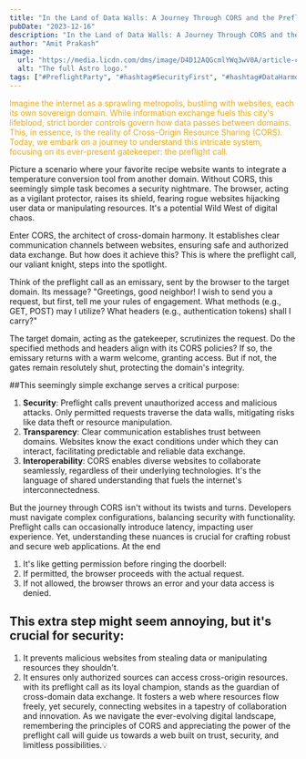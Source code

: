```yaml
---
title: "In the Land of Data Walls: A Journey Through CORS and the Preflight Call"
pubDate: "2023-12-16"
description: "In the Land of Data Walls: A Journey Through CORS and the Preflight Call"
author: "Amit Prakash"
image:
  url: "https://media.licdn.com/dms/image/D4D12AQGcmlYWq3wV0A/article-cover_image-shrink_600_2000/0/1702668857508?e=1710979200&v=beta&t=QSkOewpn2EwepjTF3PN67u1Tof0A7atd2Qgqb9GCcxA"
  alt: "The full Astro logo."
tags: ["#PreflightParty", "#hashtag#SecurityFirst", "#hashtag#DataHarmony", "#hashtag#NoMoreWebWalls"]
---
```


<span style="color:orange">Imagine the internet as a sprawling metropolis, bustling with websites, each its own sovereign domain. While information exchange fuels this city's lifeblood, strict border controls govern how data passes between domains. This, in essence, is the reality of Cross-Origin Resource Sharing (CORS). Today, we embark on a journey to understand this intricate system, focusing on its ever-present gatekeeper: the preflight call.</span>

Picture a scenario where your favorite recipe website wants to integrate a temperature conversion tool from another domain. Without CORS, this seemingly simple task becomes a security nightmare. The browser, acting as a vigilant protector, raises its shield, fearing rogue websites hijacking user data or manipulating resources. It's a potential Wild West of digital chaos.

Enter CORS, the architect of cross-domain harmony. It establishes clear communication channels between websites, ensuring safe and authorized data exchange. But how does it achieve this? This is where the preflight call, our valiant knight, steps into the spotlight.

Think of the preflight call as an emissary, sent by the browser to the target domain. Its message? "Greetings, good neighbor! I wish to send you a request, but first, tell me your rules of engagement. What methods (e.g., GET, POST) may I utilize? What headers (e.g., authentication tokens) shall I carry?"

The target domain, acting as the gatekeeper, scrutinizes the request. Do the specified methods and headers align with its CORS policies? If so, the emissary returns with a warm welcome, granting access. But if not, the gates remain resolutely shut, protecting the domain's integrity.

##This seemingly simple exchange serves a critical purpose:

1. **Security**: Preflight calls prevent unauthorized access and malicious attacks. Only permitted requests traverse the data walls, mitigating risks like data theft or resource manipulation.
2. **Transparency**: Clear communication establishes trust between domains. Websites know the exact conditions under which they can interact, facilitating predictable and reliable data exchange.
3. **Interoperability**: CORS enables diverse websites to collaborate seamlessly, regardless of their underlying technologies. It's the language of shared understanding that fuels the internet's interconnectedness.

But the journey through CORS isn't without its twists and turns. Developers must navigate complex configurations, balancing security with functionality. Preflight calls can occasionally introduce latency, impacting user experience. Yet, understanding these nuances is crucial for crafting robust and secure web applications.
At the end
1. It's like getting permission before ringing the doorbell:
2. If permitted, the browser proceeds with the actual request.
3. If not allowed, the browser throws an error and your data access is denied.

## This extra step might seem annoying, but it's crucial for security:
1. It prevents malicious websites from stealing data or manipulating resources they shouldn't.
2. It ensures only authorized sources can access cross-origin resources.
with its preflight call as its loyal champion, stands as the guardian of cross-domain data exchange. It fosters a web where resources flow freely, yet securely, connecting websites in a tapestry of collaboration and innovation. As we navigate the ever-evolving digital landscape, remembering the principles of CORS and appreciating the power of the preflight call will guide us towards a web built on trust, security, and limitless possibilities.💡